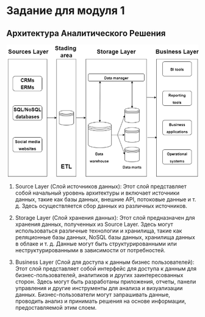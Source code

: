 # Задание для модуля 1

## Архитектура Аналитического Решения

![Image alt](https://github.com/EsSanches/datalearn/blob/main/Архитектура%20Аналитического%20Решения.png)

1. Source Layer (Слой источников данных):
Этот слой представляет собой начальный уровень архитектуры и включает источники данных, такие как базы данных, внешние API, потоковые данные и т. д.
Здесь осуществляется сбор данных из различных источников.

2. Storage Layer (Слой хранения данных):
Этот слой предназначен для хранения данных, полученных из Source Layer.
Здесь могут использоваться различные технологии и хранилища, такие как реляционные базы данных, NoSQL базы данных, хранилища данных в облаке и т. д.
Данные могут быть структурированными или неструктурированными в зависимости от потребностей.

3. Business Layer (Слой для доступа к данным бизнес пользователей):
Этот слой представляет собой интерфейс для доступа к данным для бизнес-пользователей, аналитиков и других заинтересованных сторон.
Здесь могут быть разработаны приложения, отчеты, панели управления и другие инструменты для анализа и визуализации данных.
Бизнес-пользователи могут запрашивать данные, проводить анализ и принимать решения на основе информации, предоставляемой этим слоем.
